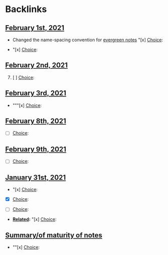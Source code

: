 
# Backlinks
## [February 1st, 2021](<February 1st, 2021.md>)
- Changed the name-spacing convention for [evergreen notes](<evergreen notes.md>) "[x] [Choice](<Choice.md>):

- "[x] [Choice](<Choice.md>):

## [February 2nd, 2021](<February 2nd, 2021.md>)
7. [ ] [Choice](<Choice.md>):

## [February 3rd, 2021](<February 3rd, 2021.md>)
- """[x] [Choice](<Choice.md>):

## [February 8th, 2021](<February 8th, 2021.md>)
- [ ] [Choice](<Choice.md>):

## [February 9th, 2021](<February 9th, 2021.md>)
- [ ] [Choice](<Choice.md>):

## [January 31st, 2021](<January 31st, 2021.md>)
- "[x] [Choice](<Choice.md>):

- [x] [Choice](<Choice.md>):

- [ ] [Choice](<Choice.md>):

- **[Related](<Related.md>):** "[x] [Choice](<Choice.md>):

## [Summary/of maturity of notes](<Summary/of maturity of notes.md>)
- ""[x] [Choice](<Choice.md>):

